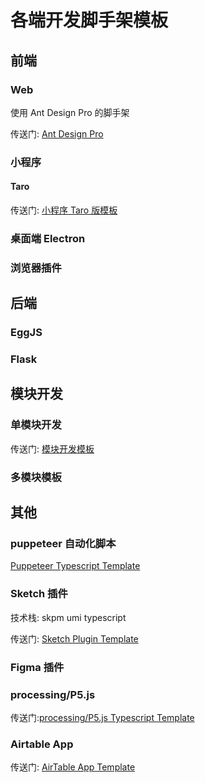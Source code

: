 # 各端开发脚手架模板

## 前端

### Web

使用 Ant Design Pro 的脚手架

传送门: [Ant Design Pro](https://github.com/ant-design/ant-design-pro)

### 小程序

#### Taro

传送门: [小程序 Taro 版模板](https://github.com/arvinxx/miniapp-taro-template)

### 桌面端 Electron

### 浏览器插件

## 后端

### EggJS

### Flask

## 模块开发

### 单模块开发

传送门: [模块开发模板](https://github.com/arvinxx/module-develop-template)

### 多模块模板

## 其他

### puppeteer 自动化脚本

[Puppeteer Typescript Template](https://github.com/arvinxx/puppeteer-typescript-template)

### Sketch 插件

技术栈: skpm umi typescript

传送门: [Sketch Plugin Template](https://github.com/arvinxx/sketch-plugin-template)

### Figma 插件

### processing/P5.js

传送门:[processing/P5.js Typescript Template](https://github.com/arvinxx/p5-typescript-template)

### Airtable App

传送门: [AirTable App Template](https://github.com/arvinxx/airtable-app-template)
